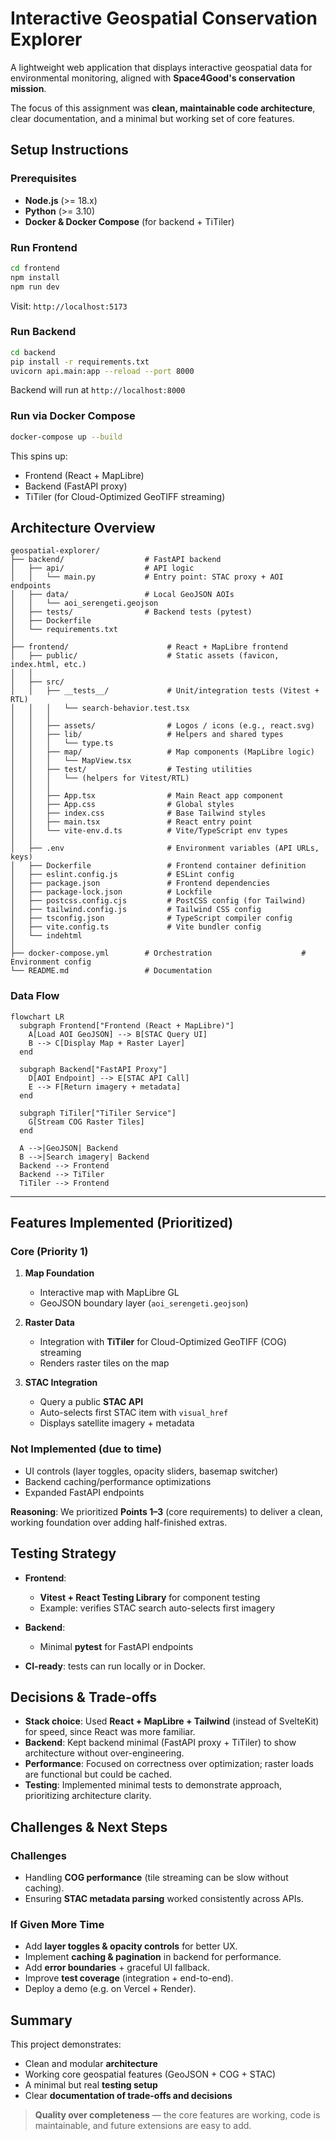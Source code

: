 
# Interactive Geospatial Conservation Explorer

A lightweight web application that displays interactive geospatial data for environmental monitoring, aligned with **Space4Good's conservation mission**.

The focus of this assignment was **clean, maintainable code architecture**, clear documentation, and a minimal but working set of core features.


## Setup Instructions

### Prerequisites

* **Node.js** (>= 18.x)
* **Python** (>= 3.10)
* **Docker & Docker Compose** (for backend + TiTiler)

### Run Frontend

```bash
cd frontend
npm install
npm run dev
```

Visit: `http://localhost:5173`

### Run Backend

```bash
cd backend
pip install -r requirements.txt
uvicorn api.main:app --reload --port 8000
```

Backend will run at `http://localhost:8000`

### Run via Docker Compose

```bash
docker-compose up --build
```

This spins up:

* Frontend (React + MapLibre)
* Backend (FastAPI proxy)
* TiTiler (for Cloud-Optimized GeoTIFF streaming)


## Architecture Overview

```plaintext
geospatial-explorer/
├── backend/                  # FastAPI backend
│   ├── api/                  # API logic
│   │   └── main.py           # Entry point: STAC proxy + AOI endpoints
│   ├── data/                 # Local GeoJSON AOIs
│   │   └── aoi_serengeti.geojson
│   ├── tests/                # Backend tests (pytest)
│   ├── Dockerfile
│   └── requirements.txt
│
├── frontend/                      # React + MapLibre frontend
│   ├── public/                    # Static assets (favicon, index.html, etc.)
│   │
│   ├── src/
│   │   ├── __tests__/             # Unit/integration tests (Vitest + RTL)
│   │   │   └── search-behavior.test.tsx
│   │   │
│   │   ├── assets/                # Logos / icons (e.g., react.svg)
│   │   ├── lib/                   # Helpers and shared types
│   │   │   └── type.ts
│   │   ├── map/                   # Map components (MapLibre logic)
│   │   │   └── MapView.tsx
│   │   ├── test/                  # Testing utilities
│   │   │   └── (helpers for Vitest/RTL)
│   │   │
│   │   ├── App.tsx                # Main React app component
│   │   ├── App.css                # Global styles
│   │   ├── index.css              # Base Tailwind styles
│   │   ├── main.tsx               # React entry point
│   │   └── vite-env.d.ts          # Vite/TypeScript env types
│   │
│   ├── .env                       # Environment variables (API URLs, keys)
│   ├── Dockerfile                 # Frontend container definition
│   ├── eslint.config.js           # ESLint config
│   ├── package.json               # Frontend dependencies
│   ├── package-lock.json          # Lockfile
│   ├── postcss.config.cjs         # PostCSS config (for Tailwind)
│   ├── tailwind.config.js         # Tailwind CSS config
│   ├── tsconfig.json              # TypeScript compiler config
│   ├── vite.config.ts             # Vite bundler config
│   └── indehtml
│
├── docker-compose.yml        # Orchestration                    # Environment config
└── README.md                 # Documentation
```

### Data Flow

```
flowchart LR
  subgraph Frontend["Frontend (React + MapLibre)"]
    A[Load AOI GeoJSON] --> B[STAC Query UI]
    B --> C[Display Map + Raster Layer]
  end

  subgraph Backend["FastAPI Proxy"]
    D[AOI Endpoint] --> E[STAC API Call]
    E --> F[Return imagery + metadata]
  end

  subgraph TiTiler["TiTiler Service"]
    G[Stream COG Raster Tiles]
  end

  A -->|GeoJSON| Backend
  B -->|Search imagery| Backend
  Backend --> Frontend
  Backend --> TiTiler
  TiTiler --> Frontend

```

---

## Features Implemented (Prioritized)

### Core (Priority 1)

1. **Map Foundation**

   * Interactive map with MapLibre GL
   * GeoJSON boundary layer (`aoi_serengeti.geojson`)

2. **Raster Data**

   * Integration with **TiTiler** for Cloud-Optimized GeoTIFF (COG) streaming
   * Renders raster tiles on the map

3. **STAC Integration**

   * Query a public **STAC API**
   * Auto-selects first STAC item with `visual_href`
   * Displays satellite imagery + metadata

### Not Implemented (due to time)

* UI controls (layer toggles, opacity sliders, basemap switcher)
* Backend caching/performance optimizations
* Expanded FastAPI endpoints

 **Reasoning**: We prioritized **Points 1–3** (core requirements) to deliver a clean, working foundation over adding half-finished extras.


## Testing Strategy

* **Frontend**:

  * **Vitest + React Testing Library** for component testing
  * Example: verifies STAC search auto-selects first imagery

* **Backend**:

  * Minimal **pytest** for FastAPI endpoints

* **CI-ready**: tests can run locally or in Docker.



## Decisions & Trade-offs

* **Stack choice**: Used **React + MapLibre + Tailwind** (instead of SvelteKit) for speed, since React was more familiar.
* **Backend**: Kept backend minimal (FastAPI proxy + TiTiler) to show architecture without over-engineering.
* **Performance**: Focused on correctness over optimization; raster loads are functional but could be cached.
* **Testing**: Implemented minimal tests to demonstrate approach, prioritizing architecture clarity.


## Challenges & Next Steps

### Challenges

* Handling **COG performance** (tile streaming can be slow without caching).
* Ensuring **STAC metadata parsing** worked consistently across APIs.

### If Given More Time

* Add **layer toggles & opacity controls** for better UX.
* Implement **caching & pagination** in backend for performance.
* Add **error boundaries** + graceful UI fallback.
* Improve **test coverage** (integration + end-to-end).
* Deploy a demo (e.g. on Vercel + Render).



## Summary

This project demonstrates:

* Clean and modular **architecture**
* Working core geospatial features (GeoJSON + COG + STAC)
* A minimal but real **testing setup**
* Clear **documentation of trade-offs and decisions**

> **Quality over completeness** — the core features are working, code is maintainable, and future extensions are easy to add.


